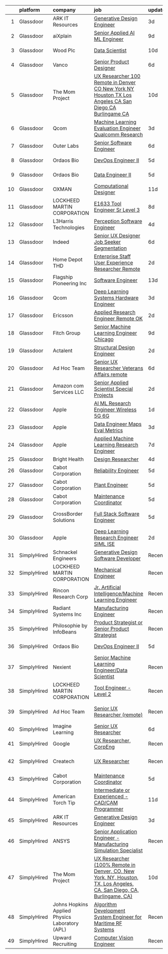

|    | platform    | company                                        | job                                                                                                                                                                                                                                                                                                                                                                                                                                                                                                                                                                                                                                                                                                                                                                                                                                                                                                                                                                                                                                                                                                                                                                                                                                                                                                                                                                                          | update_time   | location                   |
|---:|:------------|:-----------------------------------------------|:---------------------------------------------------------------------------------------------------------------------------------------------------------------------------------------------------------------------------------------------------------------------------------------------------------------------------------------------------------------------------------------------------------------------------------------------------------------------------------------------------------------------------------------------------------------------------------------------------------------------------------------------------------------------------------------------------------------------------------------------------------------------------------------------------------------------------------------------------------------------------------------------------------------------------------------------------------------------------------------------------------------------------------------------------------------------------------------------------------------------------------------------------------------------------------------------------------------------------------------------------------------------------------------------------------------------------------------------------------------------------------------------|:--------------|:---------------------------|
|  1 | Glassdoor   | ARK IT Resources                               | [Generative Design Engineer](https://www.glassdoor.com/partner/jobListing.htm?pos=110&ao=1136043&s=58&guid=000001827c3a4a95879960bd20ceb7fd&src=GD_JOB_AD&t=SR&vt=w&ea=1&cs=1_597c0c12&cb=1659941571546&jobListingId=1008053488799&jrtk=3-0-1g9u3kim2klvu801-1g9u3kimjj464800-968b136550eb3458-)                                                                                                                                                                                                                                                                                                                                                                                                                                                                                                                                                                                                                                                                                                                                                                                                                                                                                                                                                                                                                                                                                             | 3d            | Menlo Park, CA             |
|  2 | Glassdoor   | aiXplain                                       | [Senior Applied AI ML Engineer](https://www.glassdoor.com/partner/jobListing.htm?pos=123&ao=1136043&s=58&guid=000001827c3a4a95879960bd20ceb7fd&src=GD_JOB_AD&t=SR&vt=w&ea=1&cs=1_4af79b4c&cb=1659941571548&jobListingId=1008038685125&jrtk=3-0-1g9u3kim2klvu801-1g9u3kimjj464800-3f31e0067b9412fb-)                                                                                                                                                                                                                                                                                                                                                                                                                                                                                                                                                                                                                                                                                                                                                                                                                                                                                                                                                                                                                                                                                          | 9d            | Remote                     |
|  3 | Glassdoor   | Wood Plc                                       | [Data Scientist](https://www.glassdoor.com/partner/jobListing.htm?pos=124&ao=1136043&s=58&guid=000001827c3a4a95879960bd20ceb7fd&src=GD_JOB_AD&t=SR&vt=w&cs=1_5dc0ffb5&cb=1659941571548&jobListingId=1008036530570&jrtk=3-0-1g9u3kim2klvu801-1g9u3kimjj464800-23923f771389cd5c-)                                                                                                                                                                                                                                                                                                                                                                                                                                                                                                                                                                                                                                                                                                                                                                                                                                                                                                                                                                                                                                                                                                              | 10d           | Houston, TX                |
|  4 | Glassdoor   | Vanco                                          | [Senior Product Designer](https://www.glassdoor.com/partner/jobListing.htm?pos=130&ao=1136043&s=58&guid=000001827c3a4a95879960bd20ceb7fd&src=GD_JOB_AD&t=SR&vt=w&cs=1_aecb1e92&cb=1659941571549&jobListingId=1008045533969&jrtk=3-0-1g9u3kim2klvu801-1g9u3kimjj464800-edf5500286d90d1a-)                                                                                                                                                                                                                                                                                                                                                                                                                                                                                                                                                                                                                                                                                                                                                                                                                                                                                                                                                                                                                                                                                                     | 6d            | Remote                     |
|  5 | Glassdoor   | The Mom Project                                | [UX Researcher  100  Remote in Denver  CO  New York  NY  Houston  TX  Los Angeles  CA  San Diego  CA  Burlingame  CA ](https://www.glassdoor.com/partner/jobListing.htm?pos=101&ao=1110586&s=58&guid=000001827c3a4a95879960bd20ceb7fd&src=GD_JOB_AD&t=SR&vt=w&cs=1_2414c02a&cb=1659941571542&jobListingId=1008034968036&cpc=AF770993EC679D41&jrtk=3-0-1g9u3kim2klvu801-1g9u3kimjj464800-67172432695b284b--6NYlbfkN0BDp_epf89aHDQhKpPegNJQ_ldQpEFZQsM9OcONMGxWx6pU56EKHF58QjVdAUvn2gXbir20QHWRLNwdvRc3_NIGqJ-s9orVohzQ1eBZAEMF8feyYqvQOp_ymqfL4B7zGZu4pnTpy7cWuCNrkPyTgz6AUWGiur08UrlqpByqfLO4_6Q0VWQySabg-qBtAHizrb-u7VVo8OfYpfKpc-ATubZPUFVzD7wJxZDN0H6e-CpLp0FUNBVPL6OSJGvqmoxzMMGWMwSe8nQC71lMHWwnSEIcO0z6K7FJG2tS0GO6Ceq3pfZrA8peh2q7U2hBuV2SPx8Paf4oXidLMEYKk-Jx1E5itXKPsouZP3LMLGzf9LrJq9_V0A37tU5iiGSuohjC9Bnw8r4C0p_2mxalbOA3E7fb0Lh8HwmSGYpsjUgeUz4hE1CYjg-Lc_YGOsvPrq_bWXqzAUSFR_K0ml0WK6Adbd6XDAl8cqz4yqh9-m14BusOKhMe-jo3lR5vrTR1QTwcQ_oEIczQyKE_mANZfunoNFtBFXxvbo1Bi8R6EQwTCdUMGhQFu7Dy-B8chBSMmdPRmwcuRaWEPuAO8A%3D%3D)                                                                                                                                                                                                                                                                                                                                                       | 10d           | Houston, TX                |
|  6 | Glassdoor   | Qcom                                           | [Machine Learning Evaluation Engineer  Qualcomm Research](https://www.glassdoor.com/partner/jobListing.htm?pos=126&ao=1136043&s=58&guid=000001827c3a4a95879960bd20ceb7fd&src=GD_JOB_AD&t=SR&vt=w&cs=1_bb7ad63b&cb=1659941571548&jobListingId=1008053405367&jrtk=3-0-1g9u3kim2klvu801-1g9u3kimjj464800-e31e39029997ac08-)                                                                                                                                                                                                                                                                                                                                                                                                                                                                                                                                                                                                                                                                                                                                                                                                                                                                                                                                                                                                                                                                     | 3d            | San Diego, CA              |
|  7 | Glassdoor   | Outer Labs                                     | [Senior Software Engineer](https://www.glassdoor.com/partner/jobListing.htm?pos=120&ao=1136043&s=58&guid=000001827c3a4a95879960bd20ceb7fd&src=GD_JOB_AD&t=SR&vt=w&ea=1&cs=1_a48de824&cb=1659941571548&jobListingId=1008046106231&jrtk=3-0-1g9u3kim2klvu801-1g9u3kimjj464800-a84573d4c6094fd9-)                                                                                                                                                                                                                                                                                                                                                                                                                                                                                                                                                                                                                                                                                                                                                                                                                                                                                                                                                                                                                                                                                               | 6d            | Walnut, CA                 |
|  8 | Glassdoor   | Ordaos Bio                                     | [DevOps Engineer II](https://www.glassdoor.com/partner/jobListing.htm?pos=105&ao=1110586&s=58&guid=000001827c3a4a95879960bd20ceb7fd&src=GD_JOB_AD&t=SR&vt=w&cs=1_4f69fec0&cb=1659941571544&jobListingId=1008048418048&cpc=334ABAF5D42DC775&jrtk=3-0-1g9u3kim2klvu801-1g9u3kimjj464800-fc89eb719dbc1cde--6NYlbfkN0DG4ntHtB_rMsnfhgmnSvK2brktLme1L4SiDeJjQ-izrVOLqRJ5-yjEjDkpeVLIPLJWrZtAar6viHoAQJWZvxyR0KKUOuFnvOdQ_TWZB5rGm7mp139GsLjJaF8a4gcJvHm6TkurMta4Qg-3Z3Nt4fDxxUXUTSdXM4cVAjSbnDMdB_Hpdla93LZG15hytx0n3FKd_X2quybFanxUOm2KoCTDheMsfBjJAJPeCXrVnbDpYWeiNxvOya4jcI2elVZLVdPK2Mo-oX7TQ9WCqruwKtEY1djD3PwjjldDGojF9p41msVq6pzOeroXdFoLyTZruNKSrVksF5wpZ1_BVY6D5vC757l_jjrP6uTs_YWO-ywIyub9ET5qgD_KJ80MaFsjt6CQVjwcNM8FakyRIQjocidBQUWbXe2P5by0cCXA3WY39UPmYvCHqpNqaEGQc6KHQ4I1LqDwes8wv7jWNENgwigjYkECCJiCQxX-7Mtobx59VcT06Ds-y1I1t0AwHrxBIR1Lg-1vh7sgzmk5hhouCKF8rp5AJeO5P283SZ7O2NgVUsJ7XW76Q3bHAFsXU_r1d_gG4vAsGXPeeywHoUP8MvF1RDozAr-EsssDdux70zCz8cP4qWFqaPLXURSM4w7wvRzRX7xPKcr0j3JOBoXI1QrgAl-k85aalSJMCL5SwAozOA2CpDJLhxRuljUhy_KhJgY2LI3cRWguDsRjyqHT52h8k8ggbQfFB0OCSLkAxAbFd4brrfpkP5TmYh9NYgqBIZF24reFIyk1dffyGNnHUmx4VrsJSPhb7Kx0RUuC0Q-JumYyBgUsYCHez-pDJKhHFQtGC5v1J5GlzsuVvS91K0P0bydBKvthF1dtz5QyFMx_pW0RNN-9gm2i_LBgXL3dPY9W_rA8r33MVDUAi6VSeacKYBp1ZGQk_Vz8ubJcwecVOg%3D%3D)                                                                                         | 5d            | New York, NY               |
|  9 | Glassdoor   | Ordaos Bio                                     | [Data Engineer II](https://www.glassdoor.com/partner/jobListing.htm?pos=106&ao=1110586&s=58&guid=000001827c3a4a95879960bd20ceb7fd&src=GD_JOB_AD&t=SR&vt=w&cs=1_7c61a145&cb=1659941571544&jobListingId=1008048418036&cpc=334ABAF5D42DC775&jrtk=3-0-1g9u3kim2klvu801-1g9u3kimjj464800-907958a6c139fc12--6NYlbfkN0DG4ntHtB_rMsnfhgmnSvK2brktLme1L4SiDeJjQ-izrVOLqRJ5-yjEjDkpeVLIPLJWrZtAar6viCyy2kr0VrnKuvpH2713V9-qNXPabsA8my_iCoJrAeL3lwhmhOPgXkfWVMzPYZOFDePR-JSulmTIyMik3PJp_BGRd9HyZ5MfxDOvfnzVTSqo66S59C0l0UFeyKpPNgVM2WM5paKQ9GOrn4VG2Nlkwqp2uSJPTNYRqo_HccaLfcuPhGTXqYxfzjwIEkyTPTYa4ZdvAqhqIaMbCQWvj6-owW2ort8NVf0KVCxR6pFYYEFxxT3xks72cXFKYDHxjhovv0Pt0qQzrJdRLF5ZBO_8sm_SbFfLX6xZaNuOKiqquMVAt4DprZ1gUujNB1D3zNkC0A6NTPXaI8L9bcSLWQun-952PEyMrTCnpQE8nGMam4r3w6pFVkoihNno3CqMYbLzH4RTR8hQZcZOt7Nz7-zdbz6rKgSMO2MD0xCqDINxlT8N-mucDO98fpOdARloW5x_ioqFl5n-5eEtyYKgC4eIaZakfv0V3hY6PR4v18coxlLqO-SGjG8_Jn0Yr_zCG5Tk51hk45m7EfJ2j85eQnGj9TcicGVuI2Rm4951z839gt0AitIZ_qLdzEfb4fgxbO3DemE7pEL3s4j7rHmt7yiua8Rc-TZ2MntJXrK6sFsCc_uwR5Yn73sCqbU-DcCIPUhEFkP3wnOtIHn8m-hIPgzlStsQB6v79U841H3Trh__l8KHNZw5ZE-hOkwHQJtP8b9Ym0qG1KlFGS4IQqxq3_ibLKGdyMO2YNTchsRJZAhmU9hNIZLg8DAhFCqW9C6j-801CTSGXkRL4f7F1kdIF1HhbeegAEPQBQnMNqmupnQQCTWwKZFhy9F_gcJg98meuwK7Ykvm-ulXkBfBcQ3GrMaLF__QFM_1LgOf_w%3D%3D)                                                                                           | 5d            | New York, NY               |
| 10 | Glassdoor   | OXMAN                                          | [Computational Designer](https://www.glassdoor.com/partner/jobListing.htm?pos=125&ao=1136043&s=58&guid=000001827c3a4a95879960bd20ceb7fd&src=GD_JOB_AD&t=SR&vt=w&cs=1_9ce322c1&cb=1659941571548&jobListingId=1008033942178&jrtk=3-0-1g9u3kim2klvu801-1g9u3kimjj464800-848e2986704e05c3-)                                                                                                                                                                                                                                                                                                                                                                                                                                                                                                                                                                                                                                                                                                                                                                                                                                                                                                                                                                                                                                                                                                      | 11d           | New York, NY               |
| 11 | Glassdoor   | LOCKHEED MARTIN CORPORATION                    | [E1633 Tool Engineer  Sr   Level 3 ](https://www.glassdoor.com/partner/jobListing.htm?pos=117&ao=1136043&s=58&guid=000001827c3a4a95879960bd20ceb7fd&src=GD_JOB_AD&t=SR&vt=w&cs=1_843ac798&cb=1659941571547&jobListingId=1008039858260&jrtk=3-0-1g9u3kim2klvu801-1g9u3kimjj464800-0aaefbb3938b6b1f-)                                                                                                                                                                                                                                                                                                                                                                                                                                                                                                                                                                                                                                                                                                                                                                                                                                                                                                                                                                                                                                                                                          | 8d            | Palmdale, CA               |
| 12 | Glassdoor   | L3Harris Technologies                          | [Perception Software Engineer](https://www.glassdoor.com/partner/jobListing.htm?pos=127&ao=1136043&s=58&guid=000001827c3a4a95879960bd20ceb7fd&src=GD_JOB_AD&t=SR&vt=w&cs=1_012ca743&cb=1659941571548&jobListingId=1008049597801&jrtk=3-0-1g9u3kim2klvu801-1g9u3kimjj464800-e48f99b230a01954-)                                                                                                                                                                                                                                                                                                                                                                                                                                                                                                                                                                                                                                                                                                                                                                                                                                                                                                                                                                                                                                                                                                | 4d            | Lafayette, LA              |
| 13 | Glassdoor   | Indeed                                         | [Senior UX Designer  Job Seeker Segmentation](https://www.glassdoor.com/partner/jobListing.htm?pos=109&ao=1110586&s=58&guid=000001827c3a4a95879960bd20ceb7fd&src=GD_JOB_AD&t=SR&vt=w&cs=1_b0662f14&cb=1659941571545&jobListingId=1008045137922&cpc=FB7E4A1762AE5BEC&jrtk=3-0-1g9u3kim2klvu801-1g9u3kimjj464800-ba22dd3dffbff0ff--6NYlbfkN0CiRNM7CVr8YueLFKlzwbFWI0o7IjV438l4sVrvKZ0flpURU_mqoI8E88RAJZx1_nS68W51dvSXvjpB4gk6SbbFyc_T7-ZPwiMMCyOc7ved99Xn0_nMogwyHmKhUu6Nk9ntJUpX77Z-UH-InrYcNA-pQCE9_4QkM-imG3iuKf9yseJxqWcfNX2fhEXPbdxTxaAS6jgdeT1S40IsL2Uw76ZoSQw-V-2DIpj0cfwaPkOhvb_E689RlRrzG6Zw6g36sY6JYdTbdX1qBV5AjiPZjxQID9IQYk8VIRu635Oasa_DPcdf2StwOZMBBsXrSCcc7fxNQNjo5h0_U5QbrLZmswGRJ8HkYeky-_eHO_23lMOGeGN6RwbpuBT7LSAdvWRCHernYeI4WJhJHvawCnUjiY83f8QsX3HrqDtVTuS698cHmGvg0R-6-V00IWm_ZtBE0N2hCvO6-GMMws7lOvGOnt9zW4odm86YY1nH8Uk-aBgsIUkc1YMSdF4VilnIU6mLt2Y1SpbIHfVepGNP3-1ec886LAdcjS4Vi9uJsJLAVCkcJQ%3D%3D)                                                                                                                                                                                                                                                                                                                                                                                                                                                                | 6d            | New York, NY               |
| 14 | Glassdoor   | Home Depot   THD                               | [Enterprise Staff User Experience Researcher  Remote ](https://www.glassdoor.com/partner/jobListing.htm?pos=128&ao=1136043&s=58&guid=000001827c3a4a95879960bd20ceb7fd&src=GD_JOB_AD&t=SR&vt=w&cs=1_5b898025&cb=1659941571548&jobListingId=1008055357003&jrtk=3-0-1g9u3kim2klvu801-1g9u3kimjj464800-1220a89dd3b6698c-)                                                                                                                                                                                                                                                                                                                                                                                                                                                                                                                                                                                                                                                                                                                                                                                                                                                                                                                                                                                                                                                                        | 2d            | Atlanta, GA                |
| 15 | Glassdoor   | Flagship Pioneering  Inc                       | [Software Engineer](https://www.glassdoor.com/partner/jobListing.htm?pos=112&ao=1136043&s=58&guid=000001827c3a4a95879960bd20ceb7fd&src=GD_JOB_AD&t=SR&vt=w&ea=1&cs=1_ce407ee3&cb=1659941571546&jobListingId=1008028499413&jrtk=3-0-1g9u3kim2klvu801-1g9u3kimjj464800-8f1318815dcc21a0-)                                                                                                                                                                                                                                                                                                                                                                                                                                                                                                                                                                                                                                                                                                                                                                                                                                                                                                                                                                                                                                                                                                      | 13d           | Somerville, MA             |
| 16 | Glassdoor   | Qcom                                           | [Deep Learning Systems Hardware Engineer](https://www.glassdoor.com/partner/jobListing.htm?pos=115&ao=1136043&s=58&guid=000001827c3a4a95879960bd20ceb7fd&src=GD_JOB_AD&t=SR&vt=w&cs=1_10823908&cb=1659941571547&jobListingId=1008054096328&jrtk=3-0-1g9u3kim2klvu801-1g9u3kimjj464800-f2de1cf3034822a6-)                                                                                                                                                                                                                                                                                                                                                                                                                                                                                                                                                                                                                                                                                                                                                                                                                                                                                                                                                                                                                                                                                     | 3d            | San Diego, CA              |
| 17 | Glassdoor   | Ericsson                                       | [Applied Research Engineer  Remote OK ](https://www.glassdoor.com/partner/jobListing.htm?pos=113&ao=1136043&s=58&guid=000001827c3a4a95879960bd20ceb7fd&src=GD_JOB_AD&t=SR&vt=w&cs=1_7df619a1&cb=1659941571546&jobListingId=1008056418648&jrtk=3-0-1g9u3kim2klvu801-1g9u3kimjj464800-a738decb98a04a21-)                                                                                                                                                                                                                                                                                                                                                                                                                                                                                                                                                                                                                                                                                                                                                                                                                                                                                                                                                                                                                                                                                       | 2d            | Plano, TX                  |
| 18 | Glassdoor   | Fitch Group                                    | [Senior Machine Learning Engineer  Chicago](https://www.glassdoor.com/partner/jobListing.htm?pos=114&ao=1136043&s=58&guid=000001827c3a4a95879960bd20ceb7fd&src=GD_JOB_AD&t=SR&vt=w&cs=1_693831f6&cb=1659941571547&jobListingId=1008038801591&jrtk=3-0-1g9u3kim2klvu801-1g9u3kimjj464800-f3bf3c94087b8487-)                                                                                                                                                                                                                                                                                                                                                                                                                                                                                                                                                                                                                                                                                                                                                                                                                                                                                                                                                                                                                                                                                   | 9d            | Chicago, IL                |
| 19 | Glassdoor   | Actalent                                       | [Structural Design Engineer](https://www.glassdoor.com/partner/jobListing.htm?pos=108&ao=1110586&s=58&guid=000001827c3a4a95879960bd20ceb7fd&src=GD_JOB_AD&t=SR&vt=w&ea=1&cs=1_8baba21c&cb=1659941571545&jobListingId=1008056335904&cpc=155EB9D5185558AF&jrtk=3-0-1g9u3kim2klvu801-1g9u3kimjj464800-412cd91f3f1fea35--6NYlbfkN0ChYVx_I3yfZ_JDY3EFoivtqvi_stwnZ_kRt8Dowt_l_d1ydueao4NE-oUleRJ4yhiKo7Gz9rRkiRr0nWHOV7xdDmqNCRQwU-t-jvEoGtOZtCXu5p1e7s_H5NxohJCRFVxDeJotJ1BhwZd-t1WrhlSKxOvMsadOhbpKLgAGNjGm11MRCTIUW7eaqJqS40T0wk-m3LtxcFzKWGw1haBTZqhwq6jc9kSPNsXWBgOv466Brus7D4tWBzNSziyRF9ey10bdu2oNCQLYePn61jEHj8CD_1ecG8XbFjJrWRJeTNWNlkVspVD0-KWo2_hE0nvnjXeuEZDdajDsl5Q5OMMt1is7zQr6dbN-d5evBa3x1J4zqTuoDu2YTaOX5PvaxB4ARrlZyHJ0kgwNU3pMuCliSzDFeaR7CFB0Ozk7fQGIFBCE8o2nfWLu7LEcNNP273cDDMg-s_LGxabBMbhsEwGdgrH1Gv9Ob3rFzFfbMmkb79JG9ZWPN746Qiov1k9OhxhLYcwsU2fDJz8RRwZj0kC5ufoUAM3fVN4JKymlmbzSfysHeM-CXPu4-8cKoWmWT6zJe9C2PXZNrgvt_Nnyx8OTctM0NEL2lb2Wcg6e2SC-vLKLi9c8VtaVAg8sJztrv7RjSiqFpI70y9NnUhOFm0mUubKq4D4M6ysq4Ff7lKl3AYtAokIOXPuGHD5kfUcn0wV7uR-B1SzFu0qsZTADzi6LorK_krr0sueBbmhPK5kEwtRR9tOW33I644N08zXEv2GRu2kIqaMkd7ud3xs0MuTIWRRy9QJF0g6gX-xn_mvf82mVisqrIlfCKOOSrVuF57g2HJ49nv4TUJRNr2ijrj-jXUvXQPV4-q3_FqfgYJEnoNmgk1_F5Pycde9hS261GFXtqsv3WXvil9I3iIqPSVi7t9m2IrxrkwTLdE5LtCM-AR_X0hsbwwGUKM8bZsIUXrj5zDg96deHus5JRq4ctk7e5HmuN7G3ehfo4DU%3D)                          | 2d            | Ridley Park, PA            |
| 20 | Glassdoor   | Ad Hoc Team                                    | [Senior UX Researcher  Veterans Affairs  remote ](https://www.glassdoor.com/partner/jobListing.htm?pos=118&ao=1136043&s=58&guid=000001827c3a4a95879960bd20ceb7fd&src=GD_JOB_AD&t=SR&vt=w&ea=1&cs=1_33425ded&cb=1659941571547&jobListingId=1008045256607&jrtk=3-0-1g9u3kim2klvu801-1g9u3kimjj464800-980b60e6dfbe39ed-)                                                                                                                                                                                                                                                                                                                                                                                                                                                                                                                                                                                                                                                                                                                                                                                                                                                                                                                                                                                                                                                                        | 6d            | Dallas, TX                 |
| 21 | Glassdoor   | Amazon com Services LLC                        | [Senior Applied Scientist  Special Projects](https://www.glassdoor.com/partner/jobListing.htm?pos=119&ao=1136043&s=58&guid=000001827c3a4a95879960bd20ceb7fd&src=GD_JOB_AD&t=SR&vt=w&cs=1_6d49ab7f&cb=1659941571548&jobListingId=1008056185281&jrtk=3-0-1g9u3kim2klvu801-1g9u3kimjj464800-96b7927f823ee80a-)                                                                                                                                                                                                                                                                                                                                                                                                                                                                                                                                                                                                                                                                                                                                                                                                                                                                                                                                                                                                                                                                                  | 2d            | Palo Alto, CA              |
| 22 | Glassdoor   | Apple                                          | [AI ML Research Engineer   Wireless 5G 6G](https://www.glassdoor.com/partner/jobListing.htm?pos=103&ao=1110586&s=58&guid=000001827c3a4a95879960bd20ceb7fd&src=GD_JOB_AD&t=SR&vt=w&cs=1_80dbbab5&cb=1659941571543&jobListingId=1008057519532&cpc=F4EED0218A761C36&jrtk=3-0-1g9u3kim2klvu801-1g9u3kimjj464800-40106cbdab161d69--6NYlbfkN0BvKrLyj5gPmtZO9T8euul8TCxuuKNOtzRJOomxnwSEodTz2Bc-sPZl8WPllYOnI2hldauOA1NCYQto_3R0K0OU2N67tnENU4SDkGp-FCcFBveXMPu1-LHFhZosIv6PKgU-EMImzSd-rV52voZgLAspmydZEQBNZnKXXYBXXOv-jWqpEV6So1bUlZyTxnOMV5SxkO4cZoSCfn1UHQ2D6JbvtCAqdcJ294x45IpvNXLtsoKB9HnYK-RXwsQRdr7xI7fkBFOnSK6HtRj8jTchlIAykYgg1H8w6U1FFbO0AFU1boC3gQ1xZNLE1WYylKl_ry34Q66oLA6tA8RVCcXtTRtVE1jhZBxNhssnf3rlW1eDe1qy3jmUpt2cYvTtKz7OMNsW331P68tmreAvlkVVaNxOmnc-XOIE5Dlllwcxa4bEbxbfc8WdrbtH3WdT2I01GwFkAcXRUrB_lwklH3ECuk2iT8lYf_ZJjDtHlUCCCfQTrCJ80jxVRzQvAkV2lf09naBmhVY4YXTK5eiIYYj6I3LpFeSRgGoP8nY-EePMqwPDTO10k5ZNNlKOw0DHEbLr2FflC0puR_lVKfuQosgBu0WwSzcnnhr5AKb0-Tf_1jKyyvHE17jLmv7sGxd2Jst9jDDxtaK1TGAWHA3VNELW4VqJ9u_IeJIiU_OsYG3PrT3qk3FYZZrXQfWCzZfDDompYPY062aX42BeywXlbccM0ObJ2SJwjIta5qTLDoqrxCDk3rDVKrh3cc9AR2rfny6YOKpbq5RYpwPTCS8KU-m6zLaJw2K6lyO5EapEHeye6w5TOBbHIjOfps1nJp15BVhUxC45Vs4T0udOuJ9Td31BFh1WcUoQQHpp2A_D3DoO359VSt1lzdF_exN-G4IfBn7CshdixpEdFtt0ye8DfL83EPNdyBgGG8e41vKtW0ZiQoVaCoXptZaEXI-Qw8MVNB_s_iL9JR2F63UgPfuunT_i_l2yrMFqQxYVk0w%3D)                 | 1d            | San Diego, CA              |
| 23 | Glassdoor   | Apple                                          | [Data Engineer  Maps Eval Metrics](https://www.glassdoor.com/partner/jobListing.htm?pos=104&ao=1110586&s=58&guid=000001827c3a4a95879960bd20ceb7fd&src=GD_JOB_AD&t=SR&vt=w&cs=1_039e4055&cb=1659941571543&jobListingId=1008052189557&cpc=8795CF9063CD573D&jrtk=3-0-1g9u3kim2klvu801-1g9u3kimjj464800-8cc301145b108724--6NYlbfkN0BvKrLyj5gPmtZO9T8euul8TCxuuKNOtzRJOomxnwSEodTz2Bc-sPZlt2Zgji_QUXFUujvrD69HkJ92zgYsOxSI6AUxEMsTN40wqiJNuk9H99kWje5zxxm38TYihDyPX3m2n6k74TGd7U47kzdwvTOBYAWEfRvCiDCSx3QQRKGMkS6MDeoGY_xKWeeIDRvwLU0EYGYuW0zrEb-5XXZriCmiH9qTyNxzOtw6RKVc5-qTOTaYHCgWjoPUwnw9KevkC_xsp2UJC8gED6E1TxFwU75-h6cM1vYaOpCVU3FTnHVztMKGWrjx39IB02TCCIqDypDFbDbpHn7ZfpuB-QYDJD6YYgjLRnAIGMryom753TrHtysWgATP6dlIvS_HYqEWRfpYUdvi2rXOESqqKYZEbFobXY7G-AZH653ozrWkGRwf4Nih-QVeRp6Q28Yy0NpoIGZyvK4_0xpdvf97rl5wFWUFkvEjoGl_mN51t549ioX7bhXL3KbgTHIXjRTGbKydHz6C54KZ6UM3qZIYkaaFYhNHSUV9_QhsTSlheAvZpw5lJdihFCKC2nFgNgbcpen5TUkFVwRkPTf1RH87rPvkftRSC4TOEYlURzUfbW7Iy6gxYYaLa3qK5apqE3ldZV5nLi7WggvLQRPISiwhn03jRnBf5gqczKEotiIePi-_eyj2RBtnok5wfNa7WKjiKSHehssbkpPG6pXDyxkfI-rQKsxk55tYwjnKpafYr3ZNiwjWmiHmXFyhwGEUj05m_VSvLd10ylK5xE7qBv58x_0WSkv0a5BtfazaRP1-eSWPPK6tzP5NSVhyJSubEH44mb-xJr1AdlqhmSS38JrmLDRafg6kvJsPRXWNXvmkUHGACRdPC6oKKe2-xTOkMXNRndV7LZnn8SNqJSv07bi2O42_dYn-VJAQnuPsVdLHeEyJvKQ8L44loRJWhLcxuH3rRZ-TgwqL172bRTy3FOEHQYbJlH3v)                                       | 3d            | Cupertino, CA              |
| 24 | Glassdoor   | Apple                                          | [Applied Machine Learning Research Engineer](https://www.glassdoor.com/partner/jobListing.htm?pos=102&ao=1110586&s=58&guid=000001827c3a4a95879960bd20ceb7fd&src=GD_JOB_AD&t=SR&vt=w&cs=1_903e924b&cb=1659941571543&jobListingId=1008040016952&cpc=B076152010A3B66C&jrtk=3-0-1g9u3kim2klvu801-1g9u3kimjj464800-80634c36c4f4b8fe--6NYlbfkN0BvKrLyj5gPmtZO9T8euul8TCxuuKNOtzRJOomxnwSEodTz2Bc-sPZl8WPllYOnI2jf4S4gHxb_xZ9S6tAcwRgiAvfl-FLhQWxMOk2aQ5WNRGZUF1RL6UTlOl9uoOZSsi_TYpJbJpWxkQB1ILyD6bDCnTL8Fy4LK8CPlQLejhrXifv21lh17Ujz6KVwGyg0YlalR-IZpZWqPiLQbO5gb4EuuuIwnhh53PYt0HcKZD1AJHsuZWGW1cKbj3LsBbbQ8SISWdRjb2pNo4VRhEipqZgsC0vPiLe9bDfkLYiTtwhcZOJyTim9fJdT5ibGxW2UVeyTeYowR6iuxQTN_avzRkjzDRMuLYGyh3Nve2lkrEIPA0VoszL-0ZrfMFJoqoafrpD1XyIGXhMLiHJxsQdBmfnT7Dz0tMK9MyMgFFtx6Nqp4nTkwFu2AtGJ9FO4CyusXYjLDO2pLC0WXTJTpwYItlaDLy7Uw1vxxQ2hAa-RxQpc-PSnagxmQgJYMiJxNXxNXNdtBlRxkwKNTRrldTuh7HVWDA9kP1pa8tnSiXmUiRwD5oxAotD19EOdvCbDfivS2nutJZXkOU-8ZoMaI3VfX7xW74araQU6PaoTok4mgMkl0LYeLD30Vq4DmSztMhO1uHeDZbvpdaQggBILtxJdZh-0aytWc_0fphJbZLPjpQelxsFxk4cLNSUXrBsgjLUN_gA7zqRYix78DpkoduFKMKXy8esgwYrXfCTL717lFOaI48lLN18YDFkiMhmQNXjDrlu8itc16f5vsFRfWlyuNhb9nf6DqHRVEtuu8wpImsa7vwPJ8f_Sly-mwmKxnzZBBNObxIDdinO5nq4a_TJDQKDsRLRE3Or33-Sl_KiWZWKPKz99yS1-mXLpchiJ3ItpqMFcKuNOlFr0e4CLzePNo_PG914ytuZqzrduXBcGg5ler2xCZ2lyiucTCKzprfEDQfY3N-kaX8m75P6HS6KCnmeowRV7Beq8aMPolhc5HBPtpw%3D%3D) | 7d            | San Diego, CA              |
| 25 | Glassdoor   | Bright Health                                  | [Design Researcher](https://www.glassdoor.com/partner/jobListing.htm?pos=122&ao=1136043&s=58&guid=000001827c3a4a95879960bd20ceb7fd&src=GD_JOB_AD&t=SR&vt=w&cs=1_d2c5991c&cb=1659941571548&jobListingId=1008049817769&jrtk=3-0-1g9u3kim2klvu801-1g9u3kimjj464800-3870ec27aecab062-)                                                                                                                                                                                                                                                                                                                                                                                                                                                                                                                                                                                                                                                                                                                                                                                                                                                                                                                                                                                                                                                                                                           | 4d            | Remote                     |
| 26 | Glassdoor   | Cabot Corporation                              | [Reliability Engineer](https://www.glassdoor.com/partner/jobListing.htm?pos=121&ao=1136043&s=58&guid=000001827c3a4a95879960bd20ceb7fd&src=GD_JOB_AD&t=SR&vt=w&ea=1&cs=1_360152c2&cb=1659941571548&jobListingId=1008047219101&jrtk=3-0-1g9u3kim2klvu801-1g9u3kimjj464800-5fcd712e19be0bfd-)                                                                                                                                                                                                                                                                                                                                                                                                                                                                                                                                                                                                                                                                                                                                                                                                                                                                                                                                                                                                                                                                                                   | 5d            | Tuscola, IL                |
| 27 | Glassdoor   | Cabot Corporation                              | [Plant Engineer](https://www.glassdoor.com/partner/jobListing.htm?pos=111&ao=1136043&s=58&guid=000001827c3a4a95879960bd20ceb7fd&src=GD_JOB_AD&t=SR&vt=w&ea=1&cs=1_cb4d1fbf&cb=1659941571546&jobListingId=1008047461935&jrtk=3-0-1g9u3kim2klvu801-1g9u3kimjj464800-2c7b7538a2449344-)                                                                                                                                                                                                                                                                                                                                                                                                                                                                                                                                                                                                                                                                                                                                                                                                                                                                                                                                                                                                                                                                                                         | 5d            | Midland, MI                |
| 28 | Glassdoor   | Cabot Corporation                              | [Maintenance Coordinator](https://www.glassdoor.com/partner/jobListing.htm?pos=116&ao=1136043&s=58&guid=000001827c3a4a95879960bd20ceb7fd&src=GD_JOB_AD&t=SR&vt=w&ea=1&cs=1_2b42fb2a&cb=1659941571547&jobListingId=1008047222204&jrtk=3-0-1g9u3kim2klvu801-1g9u3kimjj464800-de433cba556c7888-)                                                                                                                                                                                                                                                                                                                                                                                                                                                                                                                                                                                                                                                                                                                                                                                                                                                                                                                                                                                                                                                                                                | 5d            | Carrollton, KY             |
| 29 | Glassdoor   | CrossBorder Solutions                          | [Full Stack Software Engineer](https://www.glassdoor.com/partner/jobListing.htm?pos=129&ao=1136043&s=58&guid=000001827c3a4a95879960bd20ceb7fd&src=GD_JOB_AD&t=SR&vt=w&ea=1&cs=1_0eed1a1c&cb=1659941571549&jobListingId=1008047555985&jrtk=3-0-1g9u3kim2klvu801-1g9u3kimjj464800-ff5e0ae6bc4e012b-)                                                                                                                                                                                                                                                                                                                                                                                                                                                                                                                                                                                                                                                                                                                                                                                                                                                                                                                                                                                                                                                                                           | 5d            | Saint Petersburg, FL       |
| 30 | Glassdoor   | Apple                                          | [Deep Learning Research Engineer   SIML  ISE](https://www.glassdoor.com/partner/jobListing.htm?pos=107&ao=1110586&s=58&guid=000001827c3a4a95879960bd20ceb7fd&src=GD_JOB_AD&t=SR&vt=w&cs=1_5a122058&cb=1659941571545&jobListingId=1008056590665&cpc=F41FEAB56D215062&jrtk=3-0-1g9u3kim2klvu801-1g9u3kimjj464800-8cf5afe57976b440--6NYlbfkN0BvKrLyj5gPmtZO9T8euul8TCxuuKNOtzRJOomxnwSEodTz2Bc-sPZlt2Zgji_QUXErRRnd3Vp33tQcT4pd6XuZL_EzX01p5DU7LGNOAZKf6b8nES_dPSorzZRCkxH5ilFxRiK4HLwj0nPFAM19nIRFCjVqopxEUI0aV3oXzY-4uY01CEZZVIIUnwrIg_0nsgyuBvY9T0QsMZ6Wlw-rSWAfnQmIbBGSuqmAqwQCYJOH0nRHkUmlPvx7JqayDNfol3pggG22Pu4Dot1IVrpjsn8uVL8e3q0O0G3zknauds3mOXObi1y8sJTEudYT7jGnWwEdEDi1I81mZ8MrCzIzSb7moqMohIWVjsuNRTbxQe8OKOMMNckcdGyYu1YwDzR4fXRR4oURAILHRKE6a6ImmmE_0RGD0-9isJEHcPOTmQBoubjQnUpiAN7LV4k6MvelgcEEcHuz7DDFIT1twxf75xrv_7dDQyAkLtt8JiKcF2C7ig4x0jAKtLEvb_yHpOYGZwCxDQthGXFOD409rTbmOk0-pDMCAUDXXHz0jO80I3LHo1x1ax5MsPVcGS808DgvbmnV4QeUPstw28Yw6LMM0dulIIfLyyaHEsyURbsb5dqgaxTHRvCXAtHMv_nXuT11BERyNMhGzHC3k4Ak66ZwA8d7exRjxAbCL4SY_tTmEHw6-gjE9jOx4EPPvpJqs61j-olDZiLJKWcTUi5k2FyXMrioQRMdYqBACeQz7etIfcgXBPAkmJi1u8YAsSbwZflXS3QNWhLywARZ65B9gvrjIwhmbSQE_XfmorGloahAzjJONk2F5Eo-TcPv20_C0TZGFrvthXQSLEDatd8dkbAL0wFZOOKjL0fVWv17eLkRGHUXDT1YFVHT5AzPRZhdQsa7PdSWbjOJygDRC1_TPvTQKro_9QUL7i_IPjjbbki80E6jXctLOLH-o3CvnY2zdFP6yz-5fC2N7rPfsbSzGtHXtRIzcleiRISTik8%3D)              | 2d            | Cupertino, CA              |
| 31 | SimplyHired | Schnackel Engineers                            | [Generative Design Software Developer](https://www.simplyhired.com/job/KE0-EPFCtTp8eniWTTdVA6iqehRWfXqNBvdE0wHECgCONieSBqtj5A?q=generative+engineer)                                                                                                                                                                                                                                                                                                                                                                                                                                                                                                                                                                                                                                                                                                                                                                                                                                                                                                                                                                                                                                                                                                                                                                                                                                         | Recently      | Omaha, NE                  |
| 32 | SimplyHired | LOCKHEED MARTIN CORPORATION                    | [Mechanical Engineer](https://www.simplyhired.com/job/DrdYSViEOJmm8VeD-CAIA2QkqGdQTsm45767GHFQXICe0v2HYKc4dg?q=generative+engineer)                                                                                                                                                                                                                                                                                                                                                                                                                                                                                                                                                                                                                                                                                                                                                                                                                                                                                                                                                                                                                                                                                                                                                                                                                                                          | Recently      | Liverpool, NY              |
| 33 | SimplyHired | Rincon Research Corp                           | [Jr. Artificial Intelligence/Machine Learning Engineer](https://www.simplyhired.com/job/cyTClm2emt1e--2opSAEyQWxPq_h_bCVexDxxJl_aexJUgMwFO4I9Q?q=generative+engineer)                                                                                                                                                                                                                                                                                                                                                                                                                                                                                                                                                                                                                                                                                                                                                                                                                                                                                                                                                                                                                                                                                                                                                                                                                        | Recently      | Chantilly, VA +3 locations |
| 34 | SimplyHired | Radiant Systems Inc                            | [Manufacturing Engineer](https://www.simplyhired.com/job/goBsofqRbj7XmvOI-5_co_EsML_wMT1A-hUd07HEcX-Pf16orkdVuw?q=generative+engineer)                                                                                                                                                                                                                                                                                                                                                                                                                                                                                                                                                                                                                                                                                                                                                                                                                                                                                                                                                                                                                                                                                                                                                                                                                                                       | Recently      | Painted Post, NY           |
| 35 | SimplyHired | Philosophie by InfoBeans                       | [Product Strategist or Senior Product Strategist](https://www.simplyhired.com/job/qXBp_29NY8GSVD78upooL1kZ0Nh8O1D43Axe3oegtf0C809JAtZktQ?q=generative+engineer)                                                                                                                                                                                                                                                                                                                                                                                                                                                                                                                                                                                                                                                                                                                                                                                                                                                                                                                                                                                                                                                                                                                                                                                                                              | Recently      | Remote                     |
| 36 | SimplyHired | Ordaos Bio                                     | [DevOps Engineer II](https://www.simplyhired.com/job/_gD7p41Oqizm4sv7-d7RxEUZjF6nMRdhuO4_dJXB99IcObC2Mx_ZrQ?q=generative+engineer)                                                                                                                                                                                                                                                                                                                                                                                                                                                                                                                                                                                                                                                                                                                                                                                                                                                                                                                                                                                                                                                                                                                                                                                                                                                           | 5d            | New York, NY               |
| 37 | SimplyHired | Nexient                                        | [Senior Machine Learning Engineer/Data Scientist](https://www.simplyhired.com/job/rEHo2ohZH0_2V7EEME759lThW0REzM5Ywk5Tjo_Gz_odk18OPYplVA?q=generative+engineer)                                                                                                                                                                                                                                                                                                                                                                                                                                                                                                                                                                                                                                                                                                                                                                                                                                                                                                                                                                                                                                                                                                                                                                                                                              | Recently      | Ann Arbor, MI              |
| 38 | SimplyHired | LOCKHEED MARTIN CORPORATION                    | [Tool Engineer - Level 2](https://www.simplyhired.com/job/n4UmkRZcrC_aHgqMuCYHqRK11TySDWD2IcpINdeE0phlx1vLK0FU9w?q=generative+engineer)                                                                                                                                                                                                                                                                                                                                                                                                                                                                                                                                                                                                                                                                                                                                                                                                                                                                                                                                                                                                                                                                                                                                                                                                                                                      | Recently      | Marietta, GA               |
| 39 | SimplyHired | Ad Hoc Team                                    | [Senior UX Researcher (remote)](https://www.simplyhired.com/job/ecskuhaS4cuN_lckuDWQyZYRT5T4wfRwiwbfU-WdrdT7mFHeEYwvsQ?q=generative+engineer)                                                                                                                                                                                                                                                                                                                                                                                                                                                                                                                                                                                                                                                                                                                                                                                                                                                                                                                                                                                                                                                                                                                                                                                                                                                | Recently      | Portland, OR +19 locations |
| 40 | SimplyHired | Imagine Learning                               | [Senior UX Researcher](https://www.simplyhired.com/job/gTPbyqwSKAYOIzhQQxUzGQUAlW4C9t12ubLfNHojqOuP9ZR_mN4W4g?q=generative+engineer)                                                                                                                                                                                                                                                                                                                                                                                                                                                                                                                                                                                                                                                                                                                                                                                                                                                                                                                                                                                                                                                                                                                                                                                                                                                         | 6d            | United States              |
| 41 | SimplyHired | Google                                         | [UX Researcher, CorpEng](https://www.simplyhired.com/job/AXpi0UykxT5ZFkrDHa68jTWEN-eSnYE30cIMIyVQV5xuHIdZ1NQhFw?q=generative+engineer)                                                                                                                                                                                                                                                                                                                                                                                                                                                                                                                                                                                                                                                                                                                                                                                                                                                                                                                                                                                                                                                                                                                                                                                                                                                       | Recently      | New York, NY               |
| 42 | SimplyHired | Createch                                       | [UX Researcher](https://www.simplyhired.com/job/i7kHaMs_t4HJbJlYlCbNzuzUNip4IiMfa1iEYNfuICNgoGdDox8jZA?q=generative+engineer)                                                                                                                                                                                                                                                                                                                                                                                                                                                                                                                                                                                                                                                                                                                                                                                                                                                                                                                                                                                                                                                                                                                                                                                                                                                                | Recently      | San Francisco, CA          |
| 43 | SimplyHired | Cabot Corporation                              | [Maintenance Coordinator](https://www.simplyhired.com/job/LSWryYaPSmxzIFoDsGWjq3dbxcZ-k753yP_L9rQZdEy9K-Sdjh4rUg?q=generative+engineer)                                                                                                                                                                                                                                                                                                                                                                                                                                                                                                                                                                                                                                                                                                                                                                                                                                                                                                                                                                                                                                                                                                                                                                                                                                                      | 5d            | Carrollton, KY             |
| 44 | SimplyHired | American Torch Tip                             | [Intermediate or Experienced - CAD/CAM Programmer](https://www.simplyhired.com/job/ifV5vJ5oIJ-RFxVjcNkr2FGqpGsMGx_xuALRe694-z420ejluC13oA?q=generative+engineer)                                                                                                                                                                                                                                                                                                                                                                                                                                                                                                                                                                                                                                                                                                                                                                                                                                                                                                                                                                                                                                                                                                                                                                                                                             | 11d           | Bradenton, FL              |
| 45 | SimplyHired | ARK IT Resources                               | [Generative Design Engineer](https://www.simplyhired.com/job/Yauzve8nG53xqCQY27Ido0vxH0NjdA2KQTIo9ho96DQeiSofu3DRNg?q=generative+engineer)                                                                                                                                                                                                                                                                                                                                                                                                                                                                                                                                                                                                                                                                                                                                                                                                                                                                                                                                                                                                                                                                                                                                                                                                                                                   | 3d            | Menlo Park, CA             |
| 46 | SimplyHired | ANSYS                                          | [Senior Application Engineer - Manufacturing Simulation Specialist](https://www.simplyhired.com/job/harcZm2dcrOF01wMhLDzB8-dfHAL0Ua78k36FYurmVhCE9xUWb0PBg?q=generative+engineer)                                                                                                                                                                                                                                                                                                                                                                                                                                                                                                                                                                                                                                                                                                                                                                                                                                                                                                                                                                                                                                                                                                                                                                                                            | Recently      | Evanston, IL               |
| 47 | SimplyHired | The Mom Project                                | [UX Researcher (100% Remote in Denver, CO, New York, NY, Houston, TX, Los Angeles, CA, San Diego, CA, Burlingame, CA)](https://www.simplyhired.com/job/zko3yrPsuePMlTQGknN5VEtUcrJF_glk516EOHUzWP-rI1pBFbzL7w?q=generative+engineer)                                                                                                                                                                                                                                                                                                                                                                                                                                                                                                                                                                                                                                                                                                                                                                                                                                                                                                                                                                                                                                                                                                                                                         | 10d           | Denver, CO                 |
| 48 | SimplyHired | Johns Hopkins Applied Physics Laboratory (APL) | [Algorithm Development System Engineer for Maritime RF Systems](https://www.simplyhired.com/job/BFnJVGGcmbevy7Wk4pFcC4iRnde_7AZCu5hMq5IQGXmhaT2I87kpQw?q=generative+engineer)                                                                                                                                                                                                                                                                                                                                                                                                                                                                                                                                                                                                                                                                                                                                                                                                                                                                                                                                                                                                                                                                                                                                                                                                                | Recently      | Laurel, MD                 |
| 49 | SimplyHired | Upward Recruiting                              | [Computer Vision Engineer](https://www.simplyhired.com/job/rkCRw4L7zZyIjOI7zDuN7ivicgLG8hqhk8yOpjOy7-yVCSDmzkL6ow?q=generative+engineer)                                                                                                                                                                                                                                                                                                                                                                                                                                                                                                                                                                                                                                                                                                                                                                                                                                                                                                                                                                                                                                                                                                                                                                                                                                                     | Recently      | Remote                     |